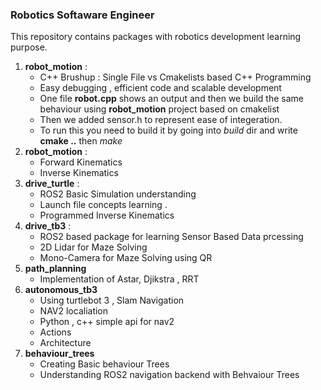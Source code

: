 ### Robotics Softaware Engineer
This repository contains packages with robotics development learning purpose.
1. **robot_motion** :
    - C++ Brushup : Single File vs Cmakelists based C++ Programming
    - Easy debugging , efficient code and scalable development
    - One file **robot.cpp** shows an output and then we build the same behaviour using **robot_motion** project based on cmakelist
    - Then we added sensor.h to represent ease of integeration.
    - To run this you need to build it by going into *build* dir and write **cmake ..** then *make*
2. **robot_motion** :
    - Forward Kinematics
    - Inverse Kinematics
3. **drive_turtle** :
    - ROS2 Basic Simulation understanding
    - Launch file concepts learning .
    - Programmed Inverse Kinematics
4. **drive_tb3** :
    - ROS2 based package for learning Sensor Based Data prcessing
    - 2D Lidar for Maze Solving
    - Mono-Camera for Maze Solving using QR
5. **path_planning**
    - Implementation of Astar, Djikstra , RRT
6. **autonomous_tb3**
    - Using turtlebot 3 , Slam Navigation
    - NAV2 localiation
    - Python , c++ simple api for nav2
    - Actions
    - Architecture
7. **behaviour_trees**
    - Creating Basic behaviour Trees
    - Understanding ROS2 navigation backend with Behvaiour Trees
